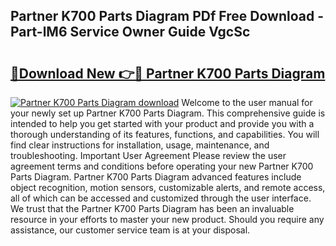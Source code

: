 ## Partner K700 Parts Diagram PDf Free Download - Part-lM6 Service Owner Guide VgcSc

# <h2><a href="http://dflbsa.blite.top/?on=Partner+K700+Parts+Diagram">🔗Download New 👉🔴 Partner K700 Parts Diagram</a></h2>

[![Partner K700 Parts Diagram download](https://i.imgur.com/lujVjoI.png)](http://dflbsa.blite.top/?on=Partner+K700+Parts+Diagram)
Welcome to the user manual for your newly set up Partner K700 Parts Diagram. This comprehensive guide is intended to help you get started with your product and provide you with a thorough understanding of its features, functions, and capabilities. You will find clear instructions for installation, usage, maintenance, and troubleshooting. Important User Agreement Please review the user agreement terms and conditions before operating your new Partner K700 Parts Diagram. Partner K700 Parts Diagram advanced features include object recognition, motion sensors, customizable alerts, and remote access, all of which can be accessed and customized through the user interface. We trust that the Partner K700 Parts Diagram has been an invaluable resource in your efforts to master your new product. Should you require any assistance, our customer service team is at your disposal.
